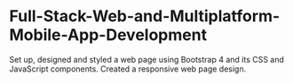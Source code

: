 # Full-Stack-Web-and-Multiplatform-Mobile-App-Development

Set up, designed and styled a web page using Bootstrap 4 and its CSS and JavaScript components. Created a responsive web page design.
